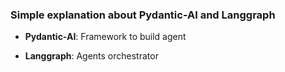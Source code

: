 ### Simple explanation about Pydantic-AI and Langgraph

* **Pydantic-AI**: Framework to build agent

* **Langgraph**: Agents orchestrator
